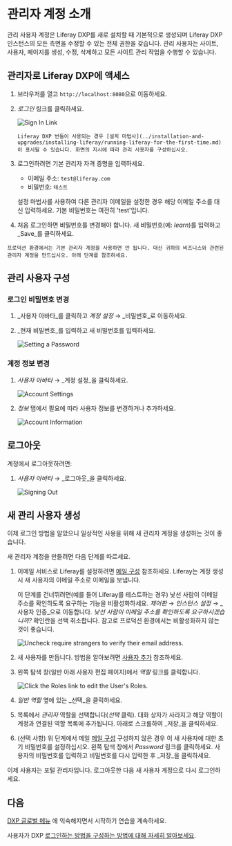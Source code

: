 # 관리자 계정 소개

관리 사용자 계정은 Liferay DXP를 새로 설치할 때 기본적으로 생성되며 Liferay DXP 인스턴스의 모든 측면을 수정할 수 있는 전체 권한을 갖습니다. 관리 사용자는 사이트, 사용자, 페이지를 생성, 수정, 삭제하고 모든 사이트 관리 작업을 수행할 수 있습니다.

## 관리자로 Liferay DXP에 액세스

1. 브라우저를 열고 `http://localhost:8080`으로 이동하세요.

1. _로그인_ 링크를 클릭하세요.

   ![Sign In Link](./introduction-to-the-admin-account/images/01.png "Sign In Link")

    ```{note}
    Liferay DXP 번들이 사용되는 경우 [설치 마법사](../installation-and-upgrades/installing-liferay/running-liferay-for-the-first-time.md) 이 표시될 수 있습니다. 화면의 지시에 따라 관리 사용자를 구성하십시오.
    ```

1. 로그인하려면 기본 관리자 자격 증명을 입력하세요.

   * 이메일 주소: `test@liferay.com`
   * 비밀번호: `테스트`

   설정 마법사를 사용하여 다른 관리자 이메일을 설정한 경우 해당 이메일 주소를 대신 입력하세요. 기본 비밀번호는 여전히 'test'입니다.

1. 처음 로그인하면 비밀번호를 변경해야 합니다. 새 비밀번호(예: _learn_)를 입력하고 _Save_를 클릭하세요.

```{warning}
프로덕션 환경에서는 기본 관리자 계정을 사용하면 안 됩니다. 대신 귀하의 비즈니스와 관련된 관리자 계정을 만드십시오. 아래 단계를 참조하세요.
```

## 관리 사용자 구성

### 로그인 비밀번호 변경

1. _사용자 아바타_를 클릭하고 _계정 설정_ &rarr; _비밀번호_로 이동하세요.

1. _현재 비밀번호_를 입력하고 새 비밀번호를 입력하세요.

   ![Setting a Password](./introduction-to-the-admin-account/images/02.png "Setting a Password")

### 계정 정보 변경

1. _사용자 아바타_ &rarr; _계정 설정_을 클릭하세요.

   ![Account Settings](./introduction-to-the-admin-account/images/03.png "Account Settings")

1. _정보_ 탭에서 필요에 따라 사용자 정보를 변경하거나 추가하세요.

   ![Account Information](./introduction-to-the-admin-account/images/04.png "Account Information")

## 로그아웃

계정에서 로그아웃하려면:

1. _사용자 아바타_ &rarr; _로그아웃_을 클릭하세요.

   ![Signing Out](./introduction-to-the-admin-account/images/05.png "Signing Out")

## 새 관리 사용자 생성

이제 로그인 방법을 알았으니 일상적인 사용을 위해 새 관리자 계정을 생성하는 것이 좋습니다.

새 관리자 계정을 만들려면 다음 단계를 따르세요.

1. 이메일 서비스로 Liferay를 설정하려면 [메일 구성](../installation-and-upgrades/setting-up-liferay/configuring-mail.md) 참조하세요. Liferay는 계정 생성 시 새 사용자의 이메일 주소로 이메일을 보냅니다.

   이 단계를 건너뛰려면(예를 들어 Liferay를 테스트하는 경우) 낯선 사람이 이메일 주소를 확인하도록 요구하는 기능을 비활성화하세요. _제어판_ &rarr; _인스턴스 설정_ &rarr; _사용자 인증_으로 이동합니다. _낯선 사람이 이메일 주소를 확인하도록 요구하시겠습니까?_ 확인란을 선택 취소합니다. 참고로 프로덕션 환경에서는 비활성화하지 않는 것이 좋습니다.

   ![Uncheck require strangers to verify their email address.](./introduction-to-the-admin-account/images/07.png)

1. 새 사용자를 만듭니다. 방법을 알아보려면 [사용자 추가](../users-and-permissions/users/adding-and-managing-users.md) 참조하세요.

1. 왼쪽 탐색 창(일반 아래 사용자 편집 페이지)에서 _역할_ 링크를 클릭합니다.

   ![Click the Roles link to edit the User's Roles.](./introduction-to-the-admin-account/images/06.png)

1. _일반 역할_ 옆에 있는 _선택_을 클릭하세요.

1. 목록에서 _관리자_ 역할을 선택합니다(_선택_ 클릭). 대화 상자가 사라지고 해당 역할이 계정과 연결된 역할 목록에 추가됩니다. 아래로 스크롤하여 _저장_을 클릭하세요.

1. (선택 사항) 위 단계에서 메일 [메일 구성](../installation-and-upgrades/setting-up-liferay/configuring-mail.md) 구성하지 않은 경우 이 새 사용자에 대한 초기 비밀번호를 설정하십시오. 왼쪽 탐색 창에서 _Password_ 링크를 클릭하세요. 사용자의 비밀번호를 입력하고 비밀번호를 다시 입력한 후 _저장_을 클릭하세요.

이제 사용자는 포털 관리자입니다. 로그아웃한 다음 새 사용자 계정으로 다시 로그인하세요.

## 다음

[DXP 글로벌 메뉴](./navigating-dxp.md) 에 익숙해지면서 시작하기 연습을 계속하세요.

사용자가 DXP [로그인하는 방법을 구성하는 방법에 대해 자세히 알아보세요](../installation-and-upgrades/securing-liferay/authentication-basics.md).
